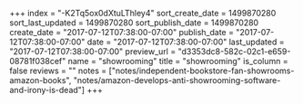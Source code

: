 +++
index = "-K2Tq5ox0dXtuLThley4"
sort_create_date = 1499870280
sort_last_updated = 1499870280
sort_publish_date = 1499870280
create_date = "2017-07-12T07:38:00-07:00"
publish_date = "2017-07-12T07:38:00-07:00"
date = "2017-07-12T07:38:00-07:00"
last_updated = "2017-07-12T07:38:00-07:00"
preview_url = "d3353dc8-582c-02c1-e659-08781f038cef"
name = "showrooming"
title = "showrooming"
is_column = false
reviews = ""
notes = ["notes/independent-bookstore-fan-showrooms-amazon-books", "notes/amazon-develops-anti-showrooming-software-and-irony-is-dead"]
+++

